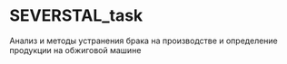 # SEVERSTAL_task
Анализ и методы устранения брака на производстве и определение продукции на обжиговой машине
